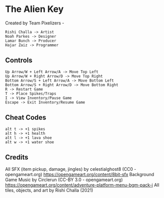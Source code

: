 # The Alien Key
Created by Team Pixelizers -
```
Rishi Challa -> Artist
Noah Parkes -> Designer
Lamar Bunch -> Producer
Hajar Zaiz -> Programmer
```

## Controls
```
Up Arrow/W + Left Arrow/A -> Move Top Left
Up Arrow/W + Right Arrow/D -> Move Top Right
Bottom Arrow/S + Left Arrow/A -> Move Bottom Left
Bottom Arrow/S + Right Arrow/D -> Move Bottom Right
R -> Restart Game
T -> Place Spikes/Traps
I -> View Inventory/Pause Game
Escape -> Exit Inventory/Resume Game
```

## Cheat Codes
```
alt t -> +1 spikes
alt h -> +1 health
alt l -> +1 lava shoe
alt w -> +1 water shoe
```

## Credits
All SFX (item pickup, damage, jingles) by celestialghost8 (CC0 - opengameart.org)
https://opengameart.org/content/8bit-sfx 
Background Game Music by Circlerun (CC-BY 3.0 - opengameart.org)
https://opengameart.org/content/adventure-platform-menu-bgm-pack-i 
All tiles, objects, and art by Rishi Challa (2021)

